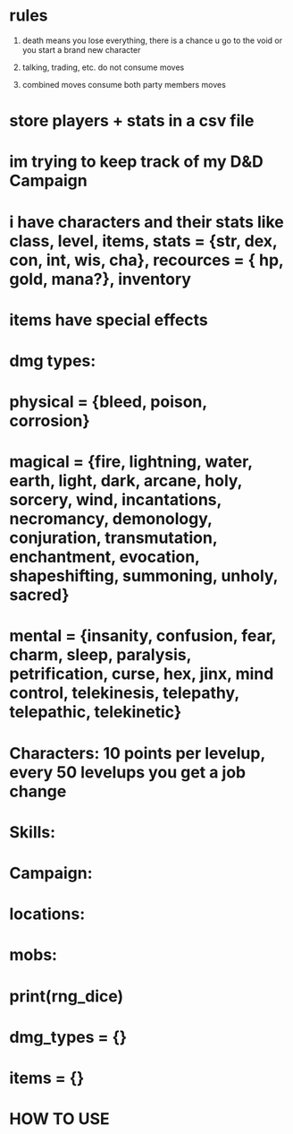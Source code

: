 # rules

1. death means you lose everything,
   there is a chance u go to the void
   or you start a brand new character

2. talking, trading, etc. do not consume moves

3. combined moves consume both party members moves

# store players + stats in a csv file

# im trying to keep track of my D&D Campaign

# i have characters and their stats like class, level, items, stats = {str, dex, con, int, wis, cha}, recources = { hp, gold, mana?}, inventory

# items have special effects

# dmg types:

# physical = {bleed, poison, corrosion}

# magical = {fire, lightning, water, earth, light, dark, arcane, holy, sorcery, wind, incantations, necromancy, demonology, conjuration, transmutation, enchantment, evocation, shapeshifting, summoning, unholy, sacred}

# mental = {insanity, confusion, fear, charm, sleep, paralysis, petrification, curse, hex, jinx, mind control, telekinesis, telepathy, telepathic, telekinetic}

# Characters: 10 points per levelup, every 50 levelups you get a job change

# Skills:

# Campaign:

# locations:

# mobs:

# print(rng_dice)

# dmg_types = {}

# items = {}

# HOW TO USE
